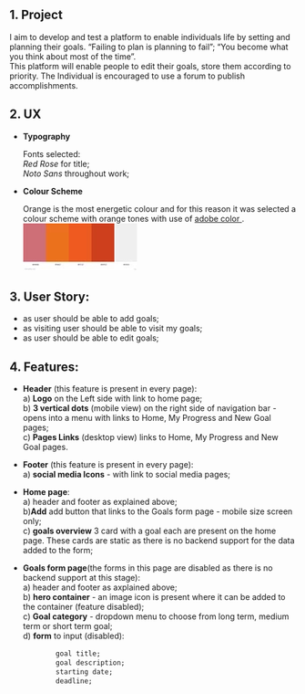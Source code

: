 ## 1. Project

  I aim to develop and test a platform to enable individuals life by setting and planning their goals. “Failing to plan is planning to fail”; “You become what you think about most of the time”.  
  This platform will enable people to edit their goals, store them according to priority. The Individual is encouraged to use a forum to publish accomplishments.


## 2. UX

  * __Typography__

    Fonts selected:  
    _Red Rose_ for title;  
    _Noto Sans_ throughout work;

  * __Colour Scheme__
  
    Orange is the most energetic colour and for this reason it was selected a colour scheme with orange tones with use of [ adobe color ](color.adobe.com).  
![alt text](assets/images/colour-scheme.jpeg "generated colour scheme") 


## 3. User Story:

  * as user should be able to add goals;
  * as visiting user should be able to visit my goals;
  * as user should be able to edit goals;


## 4. Features:

  * __Header__ (this feature is present in every page):  
    a) __Logo__ on the Left side with link to home page;  
    b) __3 vertical dots__ (mobile view) on the right side of navigation bar - opens into a menu with links to Home, My Progress and New Goal pages;  
    c) __Pages Links__ (desktop view) links to Home, My Progress and New Goal pages.

  * __Footer__ (this feature is present in every page):  
    a) __social media Icons__ - with link to social media pages;

  * __Home page__:   
    a) header and footer as explained above;  
    b)__Add__ add button that links to the Goals form page - mobile size screen only;  
    c) __goals overview__ 3 card with a goal each are present on the home page. These cards are static as there is no backend support for the data added to the form;   

  * __Goals form page__(the forms in this page are disabled as there is no backend support at this stage):  
    a) header and footer as axplained above;  
    b) __hero container__ - an image icon is present where it can be added to the container (feature disabled);  
    c) __Goal category__ - dropdown menu to choose from long term, medium term or short term goal;  
    d) __form__ to input (disabled):  

                goal title;  
                goal description;  
                starting date;  
                deadline;

                